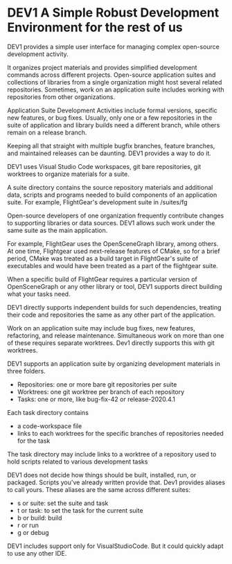 # DEV1  A Simple Robust Development Environment for the rest of us

DEV1 provides a simple user interface for managing complex open-source development activity.

It organizes project materials and provides simplified development commands across different projects. Open-source application suites and collections of libraries from a single organization might host several related repositories. Sometimes, work on an application suite includes working with repositories from other organizations.

Application Suite Development Activities include formal versions, specific new features, or bug fixes.  Usually, only one or a few repositories in the suite of application and library builds need a different branch, while others remain on a release branch.

Keeping all that straight with multiple bugfix branches, feature branches, and maintained releases can be daunting.  DEV1 provides a way to do it.

DEV1 uses Visual Studio Code workspaces, git bare repositories, git worktrees to organize materials for a suite.

A suite directory contains the source repository materials and additional data, scripts and programs needed to build components of an application suite. 
For example, FlightGear's development suite in /suites/fg

Open-source developers of one organization frequently contribute changes to supporting libraries or data sources.  DEV1 allows such work under the same suite as the main application.

For example, FlightGear uses the OpenSceneGraph library, among others.  At one time, Flightgear used next-release features of CMake, so for a brief period, CMake was treated as a build target in FlightGear's suite of executables and would have been treated as a part of the flightgear suite.

When a specific build of FlightGear requires a particular version of OpenSceneGraph or any other library or tool, DEV1 supports direct building what your tasks need.

DEV1 directly supports independent builds for such dependencies, treating their code and repositories the same as any other part of the application.
  
Work on an application suite may include bug fixes, new features, refactoring, and release maintenance. Simultaneous work on more than one of these requires separate worktrees.  Dev1 directly supports this with git worktrees.

DEV1 supports an application suite by organizing development materials in three folders.

- Repositories: one or more bare git repositories per suite
- Worktrees: one git worktree per branch of each repository
- Tasks: one or more, like bug-fix-42 or release-2020.4.1 

Each task directory contains 

- a code-workspace file
- links to each worktrees for the specific branches of repositories needed for the task 

The task directory may include links to a worktree of a repository used to hold scripts related to various development tasks

DEV1 does not decide how things should be built, installed, run, or packaged. Scripts you've already written provide that.  Dev1 provides aliases to call yours. These aliases are  the same across different suites:
- s or suite: set the suite and task
- t or task: to set the task for the current suite
- b or build: build
- r or run
- g or debug 

DEV1 includes support only for VisualStudioCode. But it could quickly adapt to use any other IDE.
